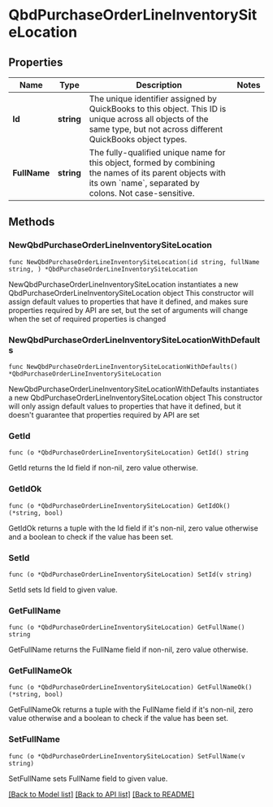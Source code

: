 # QbdPurchaseOrderLineInventorySiteLocation

## Properties

Name | Type | Description | Notes
------------ | ------------- | ------------- | -------------
**Id** | **string** | The unique identifier assigned by QuickBooks to this object. This ID is unique across all objects of the same type, but not across different QuickBooks object types. | 
**FullName** | **string** | The fully-qualified unique name for this object, formed by combining the names of its parent objects with its own &#x60;name&#x60;, separated by colons. Not case-sensitive. | 

## Methods

### NewQbdPurchaseOrderLineInventorySiteLocation

`func NewQbdPurchaseOrderLineInventorySiteLocation(id string, fullName string, ) *QbdPurchaseOrderLineInventorySiteLocation`

NewQbdPurchaseOrderLineInventorySiteLocation instantiates a new QbdPurchaseOrderLineInventorySiteLocation object
This constructor will assign default values to properties that have it defined,
and makes sure properties required by API are set, but the set of arguments
will change when the set of required properties is changed

### NewQbdPurchaseOrderLineInventorySiteLocationWithDefaults

`func NewQbdPurchaseOrderLineInventorySiteLocationWithDefaults() *QbdPurchaseOrderLineInventorySiteLocation`

NewQbdPurchaseOrderLineInventorySiteLocationWithDefaults instantiates a new QbdPurchaseOrderLineInventorySiteLocation object
This constructor will only assign default values to properties that have it defined,
but it doesn't guarantee that properties required by API are set

### GetId

`func (o *QbdPurchaseOrderLineInventorySiteLocation) GetId() string`

GetId returns the Id field if non-nil, zero value otherwise.

### GetIdOk

`func (o *QbdPurchaseOrderLineInventorySiteLocation) GetIdOk() (*string, bool)`

GetIdOk returns a tuple with the Id field if it's non-nil, zero value otherwise
and a boolean to check if the value has been set.

### SetId

`func (o *QbdPurchaseOrderLineInventorySiteLocation) SetId(v string)`

SetId sets Id field to given value.


### GetFullName

`func (o *QbdPurchaseOrderLineInventorySiteLocation) GetFullName() string`

GetFullName returns the FullName field if non-nil, zero value otherwise.

### GetFullNameOk

`func (o *QbdPurchaseOrderLineInventorySiteLocation) GetFullNameOk() (*string, bool)`

GetFullNameOk returns a tuple with the FullName field if it's non-nil, zero value otherwise
and a boolean to check if the value has been set.

### SetFullName

`func (o *QbdPurchaseOrderLineInventorySiteLocation) SetFullName(v string)`

SetFullName sets FullName field to given value.



[[Back to Model list]](../README.md#documentation-for-models) [[Back to API list]](../README.md#documentation-for-api-endpoints) [[Back to README]](../README.md)


